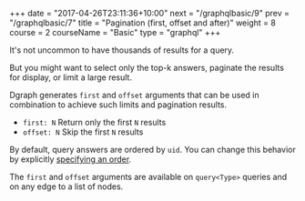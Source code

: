 +++
date = "2017-04-26T23:11:36+10:00"
next = "/graphqlbasic/9"
prev = "/graphqlbasic/7"
title = "Pagination (first, offset and after)"
weight = 8
course = 2
courseName = "Basic"
type = "graphql"
+++

It's not uncommon to have thousands of results for a query.

But you might want to select only the top-k answers, paginate the results for
display, or limit a large result.

Dgraph generates `first` and `offset` arguments that can be used in combination
to achieve such limits and pagination results.

- `first: N` Return only the first `N` results
- `offset: N` Skip the first `N` results

By default, query answers are ordered by `uid`. You can change this behavior by
explicitly [specifying an order](/graphql/basic/8).

The `first` and `offset` arguments are available on `query<Type>` queries and on
any edge to a list of nodes.
